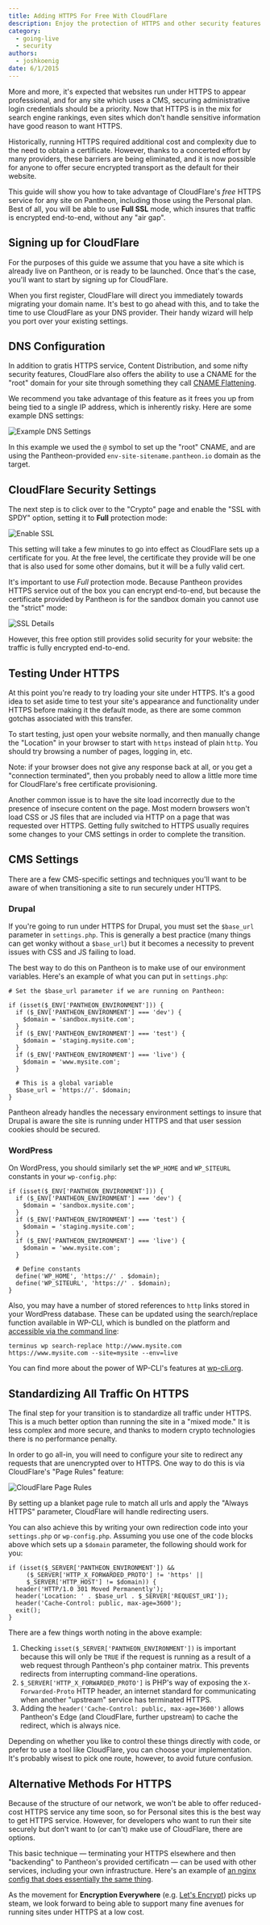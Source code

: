 ```yaml
---
title: Adding HTTPS For Free With CloudFlare
description: Enjoy the protection of HTTPS and other security features using CloudFlare's free DNS service
category:
  - going-live
  - security
authors:
  - joshkoenig
date: 6/1/2015
---
```


More and more, it's expected that websites run under HTTPS to appear professional, and for any site which uses a CMS, securing administrative login credentials should be a priority. Now that HTTPS is in the mix for search engine rankings, even sites which don't handle sensitive information have good reason to want HTTPS.

Historically, running HTTPS required additional cost and complexity due to the need to obtain a certificate. However, thanks to a concerted effort by many providers, these barriers are being eliminated, and it is now possible for anyone to offer secure encrypted transport as the default for their website. 

This guide will show you how to take advantage of CloudFlare's _free_ HTTPS service for any site on Pantheon, including those using the Personal plan. Best of all, you will be able to use __Full SSL__ mode, which insures that traffic is encrypted end-to-end, without any "air gap".

## Signing up for CloudFlare

For the purposes of this guide we assume that you have a site which is already live on Pantheon, or is ready to be launched. Once that's the case, you'll want to start by signing up for CloudFlare.

When you first register, CloudFlare will direct you immediately towards migrating your domain name. It's best to go ahead with this, and to take the time to use CloudFlare as your DNS provider. Their handy wizard will help you port over your existing settings.

## DNS Configuration

In addition to gratis HTTPS service, Content Distribution, and some nifty security features, CloudFlare also offers the ability to use a CNAME for the "root" domain for your site through something they call [CNAME Flattening](https://blog.cloudflare.com/introducing-cname-flattening-rfc-compliant-cnames-at-a-domains-root/). 

We recommend you take advantage of this feature as it frees you up from being tied to a single IP address, which is inherently risky. Here are some example DNS settings:

![Example DNS Settings](/source/docs/assets/images/cloudflare-dns.png)

In this example we used the `@` symbol to set up the "root" CNAME, and are using the Pantheon-provided `env-site-sitename.pantheon.io` domain as the target.

## CloudFlare Security Settings

The next step is to click over to the "Crypto" page and enable the "SSL with SPDY" option, setting it to **Full** protection mode:

![Enable SSL](/source/docs/assets/images/cloudflare-ssl.png)

This setting will take a few minutes to go into effect as CloudFlare sets up a certificate for you. At the free level, the certificate they provide will be one that is also used for some other domains, but it will be a fully valid cert. 

It's important to use *Full* protection mode. Because Pantheon provides HTTPS service out of the box you can encrypt end-to-end, but because the certificate provided by Pantheon is for the sandbox domain you cannot use the "strict" mode:

![SSL Details](/source/docs/assets/images/cloudflare-ssl-types.png)

However, this free option still provides solid security for your website: the traffic is fully encrypted end-to-end.

## Testing Under HTTPS

At this point you're ready to try loading your site under HTTPS. It's a good idea to set aside time to test your site's appearance and functionality under HTTPS before making it the default mode, as there are some common gotchas associated with this transfer.

To start testing, just open your website normally, and then manually change the "Location" in your browser to start with `https` instead of plain `http`. You should try browsing a number of pages, logging in, etc.

Note: if your browser does not give any response back at all, or you get a "connection terminated", then you probably need to allow a little more time for CloudFlare's free certificate provisioning. 

Another common issue is to have the site load incorrectly due to the presence of insecure content on the page. Most modern browsers won't load CSS or JS files that are included via HTTP on a page that was requested over HTTPS. Getting fully switched to HTTPS usually requires some changes to your CMS settings in order to complete the transition.

## CMS Settings

There are a few CMS-specific settings and techniques you'll want to be aware of when transitioning a site to run securely under HTTPS.

### Drupal

If you're going to run under HTTPS for Drupal, you must set the `$base_url` parameter in `settings.php`. This is generally a best practice (many things can get wonky without a `$base_url`) but it becomes a necessity to prevent issues with CSS and JS failing to load.

The best way to do this on Pantheon is to make use of our environment variables. Here's an example of what you can put in `settings.php`:

    # Set the $base_url parameter if we are running on Pantheon:

    if (isset($_ENV['PANTHEON_ENVIRONMENT'])) {
      if ($_ENV['PANTHEON_ENVIRONMENT'] === 'dev') {
        $domain = 'sandbox.mysite.com';
      }
      if ($_ENV['PANTHEON_ENVIRONMENT'] === 'test') {
        $domain = 'staging.mysite.com';
      }
      if ($_ENV['PANTHEON_ENVIRONMENT'] === 'live') {
        $domain = 'www.mysite.com';
      }

      # This is a global variable
      $base_url = 'https://'. $domain;
    }

Pantheon already handles the necessary environment settings to insure that Drupal is aware the site is running under HTTPS and that user session cookies should be secured.

### WordPress

On WordPress, you should similarly set the `WP_HOME` and `WP_SITEURL` constants in your `wp-config.php`:

    if (isset($_ENV['PANTHEON_ENVIRONMENT'])) {
      if ($_ENV['PANTHEON_ENVIRONMENT'] === 'dev') {
        $domain = 'sandbox.mysite.com';
      }
      if ($_ENV['PANTHEON_ENVIRONMENT'] === 'test') {
        $domain = 'staging.mysite.com';
      }
      if ($_ENV['PANTHEON_ENVIRONMENT'] === 'live') {
        $domain = 'www.mysite.com';
      }

      # Define constants
      define('WP_HOME', 'https://' . $domain);
      define('WP_SITEURL', 'https://' . $domain);
    }

Also, you may have a number of stored references to `http` links stored in your WordPress database. These can be updated using the search/replace function available in WP-CLI, which is bundled on the platform and [accessible via the command line](/docs/guides/create-a-wordpress-site-from-the-commandline-with-terminus-and-wp-cli/):


    terminus wp search-replace http://www.mysite.com https://www.mysite.com --site=mysite --env=live


You can find more about the power of WP-CLI's features at [wp-cli.org](http://wp-cli.org/).

## Standardizing All Traffic On HTTPS

The final step for your transition is to standardize all traffic under HTTPS. This is a much better option than running the site in a "mixed mode." It is less complex and more secure, and thanks to modern crypto technologies there is no performance penalty.

In order to go all-in, you will need to configure your site to redirect any requests that are unencrypted over to HTTPS. One way to do this is via CloudFlare's "Page Rules" feature:

![CloudFlare Page Rules](/source/docs/assets/images/cloudflare-always-https.png)

By setting up a blanket page rule to match all urls and apply the "Always HTTPS" parameter, CloudFlare will handle redirecting users.

You can also achieve this by writing your own redirection code into your `settings.php` or `wp-config.php`. Assuming you use one of the code blocks above which sets up a `$domain` parameter, the following should work for you:

    if (isset($_SERVER['PANTHEON_ENVIRONMENT']) &&
         ($_SERVER['HTTP_X_FORWARDED_PROTO'] != 'https' || 
         $_SERVER['HTTP_HOST'] != $domain)) {
      header('HTTP/1.0 301 Moved Permanently');
      header('Location: ' . $base_url . $_SERVER['REQUEST_URI']);
      header('Cache-Control: public, max-age=3600');
      exit();
    }

There are a few things worth noting in the above example:

1. Checking `isset($_SERVER['PANTHEON_ENVIRONMENT'])` is important because this will only be `TRUE` if the request is running as a result of a web request through Pantheon's php container matrix. This prevents redirects from interrupting command-line operations.
2. `$_SERVER['HTTP_X_FORWARDED_PROTO']` is PHP's way of exposing the `X-Forwarded-Proto` HTTP header, an internet standard for communicating when another "upstream" service has terminated HTTPS.
3. Adding the `header('Cache-Control: public, max-age=3600')` allows Pantheon's Edge (and CloudFlare, further upstream) to cache the redirect, which is always nice.

Depending on whether you like to control these things directly with code, or prefer to use a tool like CloudFlare, you can choose your implementation. It's probably wisest to pick one route, however, to avoid future confusion.

## Alternative Methods For HTTPS

Because of the structure of our network, we won't be able to offer reduced-cost HTTPS service any time soon, so for Personal sites this is the best way to get HTTPS service. However, for developers who want to run their site securely but don't want to (or can't) make use of CloudFlare, there are options. 

This basic technique — terminating your HTTPS elsewhere and then "backending" to Pantheon's provided certificatn — can be used with other services, including your own infrastructure. Here's an example of [an nginx config that does essentially the same thing](https://gist.github.com/caktux/00a2161b5d849335e644).

As the movement for **Encryption Everywhere** (e.g. [Let's Encrypt](https://letsencrypt.org/)) picks up steam, we look forward to being able to support many fine avenues for running sites under HTTPS at a low cost.